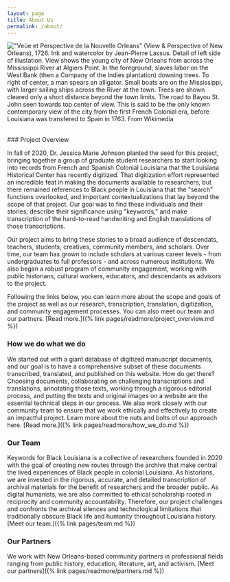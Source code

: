 ```yaml
---
layout: page
title: About Us
permalink: /about/
---
```

!["Veüe et Perspective de la Nouvelle Orleans" (View & Perspective of New Orleans), 1726. Ink and watercolor by Jean-Pierre Lassus. Detail of left side of illustation. View shows the young city of New Orleans from across the Mississippi River at Algiers Point. In the foreground, slaves labor on the West Bank (then a Company of the Indies plantation) downing trees. To right of center, a man spears an alligator. Small boats are on the Mississippi, with larger sailing ships across the River at the town. Trees are shown cleared only a short distance beyond the town limits. The road to Bayou St. John seen towards top center of view. This is said to be the only known contemporary view of the city from the first French Colonial era, before Louisiana was transfered to Spain in 1763. From Wikimedia](../assets/figures/vueetperspective.jpg)  

<br>
### Project Overview

In fall of 2020, Dr. Jessica Marie Johnson planted the seed for this project, bringing together a group of graduate student researchers to start looking into records from French and Spanish Colonial Louisiana that the Louisiana Historical Center has recently digitized. That digitization effort represented an incredible feat in making the documents available to researchers, but there remained references to Black people in Louisiana that the "search" functions overlooked, and important contextualizations that lay beyond the scope of that project. Our goal was to find these individuals and their stories, describe their significance using "keywords," and make transcription of the hard-to-read handwriting and English translations of those transcriptions.  

Our project aims to bring these stories to a broad audience of descendats, teachers, students, creatives, community members, and scholars. Over time, our team has grown to include scholars at various career levels - from undergraduates to full professors - and across numerous institutions. We also began a robust program of community engagement, working with public historians, cultural workers, educators, and descendants as advisors to the project.  

Following the links below, you can learn more about the scope and goals of the project as well as our research, transcription, translation, digitization, and community engagement processes. You can also meet our team and our partners. [Read more.]({% link pages/readmore/project_overview.md %})  

### How we do what we do

We started out with a giant database of digitized manuscript documents, and our goal is to have a comprehensive subset of these documents transcribed, translated, and published on this website. How do get there? Choosing documents, collaborating on challenging transcriptions and translations, annotating those texts, working through a rigorous editorial process, and putting the texts and original images on a website are the essential technical steps in our process. We also work closely with our community team to ensure that we work ethically and effectively to create an impactful project. Learn more about the nuts and bolts of our approach here. [Read more.]({% link pages/readmore/how_we_do.md %})

### Our Team

Keywords for Black Louisiana is a collective of researchers founded in 2020 with the goal of creating new routes through the archive that make central the lived experiences of Black people in colonial Louisiana. As historians, we are invested in the rigorous, accurate, and detailed transcription of archival materials for the benefit of researchers and the broader public. As digital humanists, we are also committed to ethical scholarship rooted in reciprocity and community accountability. Therefore, our project challenges and confronts the archival silences and technological limitations that traditionally obscure Black life and humanity throughout Louisiana history. [Meet our team.]({% link pages/team.md %})

### Our Partners

We work with New Orleans-based community partners in professional fields ranging from public history, education, literature, art, and activism. [Meet our partners]({% link pages/readmore/partners.md %})